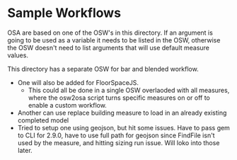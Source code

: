 # Sample Workflows
OSA are based on one of the OSW's in this directory. If an argument is going to be used as a variable it needs to be listed in the OSW, otherwise the OSW doesn't need to list arguments that will use default measure values.

This directory has a separate OSW for bar and blended workflow. 
- One will also be added for FloorSpaceJS.
    - This could all be done in a single OSW overlaoded with all measures, where the osw2osa script turns specific measures on or off to enable a custom workflow. 
- Another can use replace building measure to load in an already existing completed model
- Tried to setup one using geojson, but hit some issues. Have to pass gem to CLI for 2.9.0, have to use full path for geojson since FindFile isn't used by the measure, and hitting sizing run issue. Will loko into those later.

